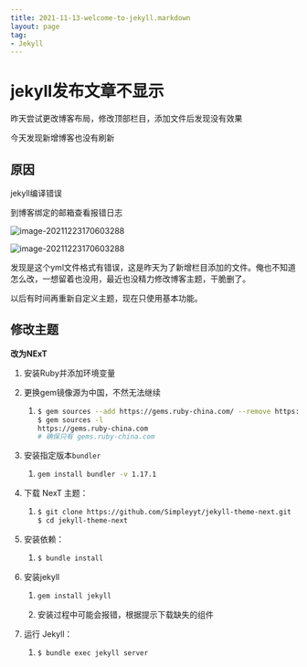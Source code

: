 ```yaml
---
title: 2021-11-13-welcome-to-jekyll.markdown
layout: page 
tag: 
- Jekyll
---
```


# jekyll发布文章不显示

昨天尝试更改博客布局，修改顶部栏目，添加文件后发现没有效果

今天发现新增博客也没有刷新

## 原因

jekyll编译错误

到博客绑定的邮箱查看报错日志



![image-20211223170603288](https://github.com/modiman/modiman.github.io/blob/gh-pages/docs/_posts/imgs/image-20211115125643082.png?raw=true)



![image-20211223170603288](https://github.com/modiman/modiman.github.io/blob/gh-pages/docs/_posts/imgs/image-20211115125724429.png?raw=true)

发现是这个yml文件格式有错误，这是昨天为了新增栏目添加的文件。俺也不知道怎么改，一想留着也没用，最近也没精力修改博客主题，干脆删了。

以后有时间再重新自定义主题，现在只使用基本功能。



## 修改主题

**改为NExT**

1. 安装Ruby并添加环境变量

2. 更换gem镜像源为中国，不然无法继续

   1. ```bash
      $ gem sources --add https://gems.ruby-china.com/ --remove https://rubygems.org/
      $ gem sources -l
      https://gems.ruby-china.com
      # 确保只有 gems.ruby-china.com
      ```

3. 安装指定版本`bundler`

   1. ```bash
      gem install bundler -v 1.17.1
      ```

4. 下载 NexT 主题：

   1. ```bash
      $ git clone https://github.com/Simpleyyt/jekyll-theme-next.git
      $ cd jekyll-theme-next
      ```

5. 安装依赖： 

   1. ```bash
      $ bundle install
      ```

6. 安装jekyll

   1. ```bash
      gem install jekyll
      ```

   2. 安装过程中可能会报错，根据提示下载缺失的组件

7. 运行 Jekyll：

   1. ```bash
      $ bundle exec jekyll server
      ```

